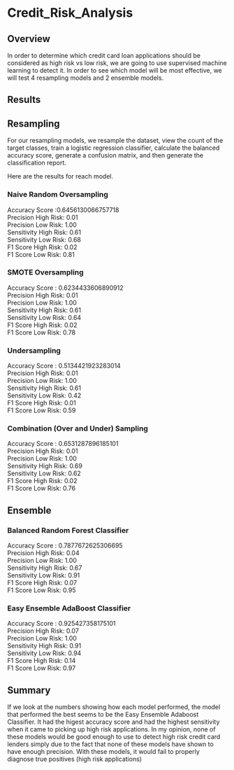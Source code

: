 # Credit_Risk_Analysis

## Overview 

In order to determine which credit card loan applications should be considered as high risk vs low risk, we are going to use supervised machine learning to detect it.  In order to see which model will be most effective, we will test 4 resampling models and 2 ensemble models.


## Results
## Resampling

For our resampling models, we resample the dataset, view the count of the target classes, train a logistic regression classifier, calculate the balanced accuracy score, generate a confusion matrix, and then generate the classification report.

Here are the results for reach model.

### Naive Random Oversampling

Accuracy Score :0.6456130066757718</br>
Precision High Risk: 0.01</br>
Precision Low Risk: 1.00</br>
Sensitivity High Risk: 0.61</br>
Sensitivity Low Risk: 0.68</br>
F1 Score High Risk: 0.02</br>
F1 Score Low Risk: 0.81


### SMOTE Oversampling

Accuracy Score : 0.6234433606890912 </br>
Precision High Risk: 0.01</br>
Precision Low Risk: 1.00</br>
Sensitivity High Risk: 0.61</br>
Sensitivity Low Risk: 0.64</br>
F1 Score High Risk: 0.02</br>
F1 Score Low Risk: 0.78

### Undersampling

Accuracy Score : 0.5134421923283014 </br>
Precision High Risk: 0.01</br>
Precision Low Risk: 1.00</br>
Sensitivity High Risk: 0.61</br>
Sensitivity Low Risk: 0.42</br>
F1 Score High Risk: 0.01</br>
F1 Score Low Risk: 0.59</br>

### Combination (Over and Under) Sampling


Accuracy Score : 0.6531287896185101</br>
Precision High Risk: 0.01</br>
Precision Low Risk: 1.00</br>
Sensitivity High Risk: 0.69</br>
Sensitivity Low Risk: 0.62</br>
F1 Score High Risk: 0.02</br>
F1 Score Low Risk: 0.76</br>


## Ensemble

### Balanced Random Forest Classifier

Accuracy Score : 0.7877672625306695</br>
Precision High Risk: 0.04</br>
Precision Low Risk: 1.00</br>
Sensitivity High Risk: 0.67</br>
Sensitivity Low Risk: 0.91</br>
F1 Score High Risk: 0.07</br>
F1 Score Low Risk: 0.95

### Easy Ensemble AdaBoost Classifier

Accuracy Score : 0.925427358175101</br>
Precision High Risk: 0.07</br>
Precision Low Risk: 1.00</br>
Sensitivity High Risk: 0.91</br>
Sensitivity Low Risk: 0.94</br>
F1 Score High Risk: 0.14</br>
F1 Score Low Risk: 0.97


## Summary

If we look at the numbers showing how each model performed, the model that performed the best seems to be the Easy Ensemble Adaboost Classifier.  It had the higest accuracy score and had the highest sensitivity when it came to picking up high risk applications.  In my opinion, none of these models would be good enough to use to detect high risk credit card lenders simply due to the fact that none of these models have shown to have enough precision.  With these models, it would fail to properly diagnose true positives (high risk applications)
